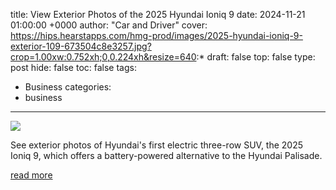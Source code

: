title: View Exterior Photos of the 2025 Hyundai Ioniq 9
date: 2024-11-21 01:00:00 +0000
author: "Car and Driver"
cover: https://hips.hearstapps.com/hmg-prod/images/2025-hyundai-ioniq-9-exterior-109-673504c8e3257.jpg?crop=1.00xw:0.752xh;0,0.224xh&resize=640:*
draft: false
top: false
type: post
hide: false
toc: false
tags:
  - Business
categories:
  - business
---

![](https://hips.hearstapps.com/hmg-prod/images/2025-hyundai-ioniq-9-exterior-109-673504c8e3257.jpg?crop=1.00xw:0.752xh;0,0.224xh&resize=640:*)

See exterior photos of Hyundai's first electric three-row SUV, the 2025 Ioniq 9, which offers a battery-powered alternative to the Hyundai Palisade.

[read more](https://www.caranddriver.com/photos/g62897072/2025-hyundai-ioniq-9-exterior-gallery/)
